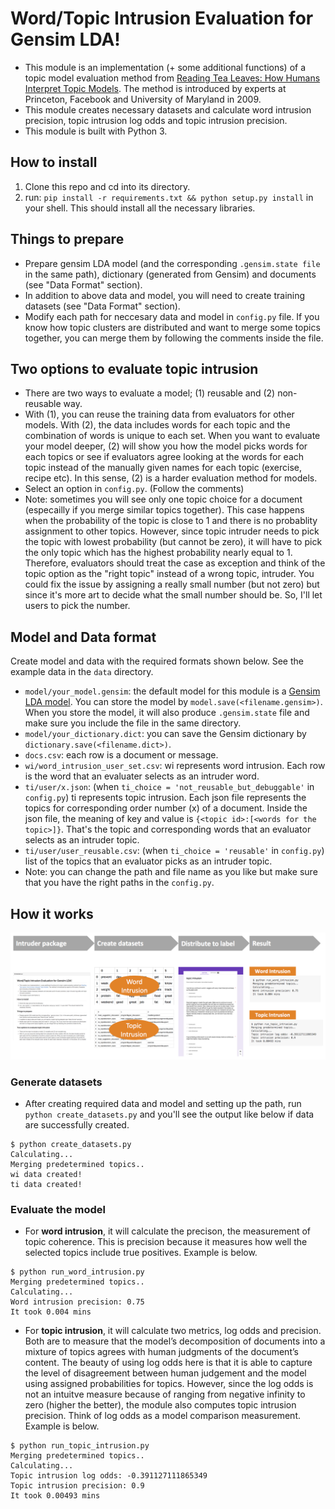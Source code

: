 Word/Topic Intrusion Evaluation for Gensim LDA!
=========

- This module is an implementation (+ some additional functions) of a topic model evaluation method from [Reading Tea Leaves: How Humans Interpret Topic Models](http://www.umiacs.umd.edu/~jbg/docs/nips2009-rtl.pdf). The method is introduced by experts at Princeton, Facebook and University of Maryland in 2009. 
- This module creates necessary datasets and calculate word intrusion precision, topic intrusion log odds and topic intrusion precision.
- This module is built with Python 3.

## How to install
1. Clone this repo and cd into its directory.  
2. run: `pip install -r requirements.txt && python setup.py install` in your shell. This should install all the necessary libraries.

## Things to prepare
- Prepare gensim LDA model (and the corresponding `.gensim.state file` in the same path), dictionary (generated from Gensim) and documents (see "Data Format" section).
- In addition to above data and model, you will need to create training datasets (see "Data Format" section).
- Modify each path for neccesary data and model in `config.py` file. If you know how topic clusters are distributed and want to merge some topics together, you can merge them by following the comments inside the file.

## Two options to evaluate topic intrusion
- There are two ways to evaluate a model; (1) reusable and (2) non-reusable way.
- With (1), you can reuse the training data from evaluators for other models. With (2), the data includes words for each topic and the combination of words is unique to each set. When you want to evaluate your model deeper, (2) will show you how the model picks words for each topics or see if evaluators agree looking at the words for each topic instead of the manually given names for each topic (exercise, recipe etc). In this sense, (2) is a harder evaluation method for models.
- Select an option in `config.py`. (Follow the comments)
- Note: sometimes you will see only one topic choice for a document (especailly if you merge similar topics together). This case happens when the probability of the topic is close to 1 and there is no probablity assignment to other topics. However, since topic intruder needs to pick the topic with lowest probability (but cannot be zero), it will have to pick the only topic which has the highest probability nearly equal to 1. Therefore, evaluators should treat the case as exception and think of the topic option as the "right topic" instead of a wrong topic, intruder. You could fix the issue by assigning a really small number (but not zero) but since it's more art to decide what the small number should be. So, I'll let users to pick the number.

## Model and Data format
Create model and data with the required formats shown below. See the example data in the `data` directory.
- `model/your_model.gensim`: the default model for this module is a [Gensim LDA model](https://radimrehurek.com/gensim/models/ldamodel.html). You can store the model by `model.save(<filename.gensim>)`. When you store the model, it will also produce `.gensim.state` file and make sure you include the file in the same directory.
- `model/your_dictionary.dict`: you can save the Gensim dictionary by `dictionary.save(<filename.dict>)`.
- `docs.csv`: each row is a document or message.
- `wi/word_intrusion_user_set.csv`: wi represents word intrusion. Each row is the word that an evaluater selects as an intruder word.
- `ti/user/x.json`: (when `ti_choice = 'not_reusable_but_debuggable'` in `config.py`) ti represents topic intrusion. Each json file represents the topics for corresponding order number (x) of a document. Inside the json file, the meaning of key and value is `{<topic id>:[<words for the topic>]}`. That's the topic and corresponding words that an evaluator selects as an intruder topic.
- `ti/user/user_reusable.csv`: (when `ti_choice = 'reusable'` in `config.py`) list of the topics that an evaluator picks as an intruder topic.
- Note: you can change the path and file name as you like but make sure that you have the right paths in the `config.py`.

## How it works
![workflow](workflow_intruder.png)

### Generate datasets
- After creating required data and model and setting up the path, run `python create_datasets.py` and you'll see the output like below if data are successfully created.
```
$ python create_datasets.py
Calculating...
Merging predetermined topics..
wi data created!
ti data created!
```

### Evaluate the model
- For __word intrusion__, it will calculate the precison, the measurement of topic coherence. This is precision because it measures how well the selected topics include true positives. Example is below.
```
$ python run_word_intrusion.py
Merging predetermined topics..
Calculating...
Word intrusion precision: 0.75
It took 0.004 mins

```

- For __topic intrusion__, it will calculate two metrics, log odds and precision. Both are to measure that the model’s decomposition of documents into a mixture of topics agrees with human judgments of the document’s content. The beauty of using log odds here is that it is able to capture the level of disagreement between human judgement and the model using assigned probabilities for topics. However, since the log odds is not an intuitve measure because of ranging from negative infinity to zero (higher the better), the module also computes topic intrusion precision. Think of log odds as a model comparison measurement. Example is below.
```
$ python run_topic_intrusion.py
Merging predetermined topics..
Calculating...
Topic intrusion log odds: -0.391127111865349
Topic intrusion precision: 0.9
It took 0.00493 mins
```
